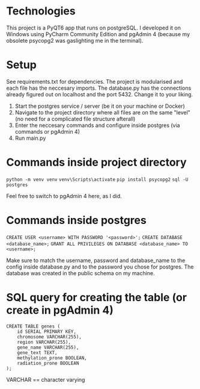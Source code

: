 # Technologies
This project is a PyQT6 app that runs on postgreSQL. I developed it on Windows using PyCharm Community Edition and pgAdmin 4 (because my obsolete psycopg2 was gaslighting me in the terminal).

# Setup
See requirements.txt for dependencies.
The project is modularised and each file has the neccesary imports.
The database.py has the connections already figured out on localhost and the port 5432. Change it to your liking.

1. Start the postgres service / server (be it on your machine or Docker)
2. Navigate to the project directory where all files are on the same "level" (no need for a complicated file structure afterall)
3. Enter the neccesary commands and configure inside postgres (via commands or pgAdmin 4)
4. Run main.py

# Commands inside project directory
`python -m venv venv`
`venv\Scripts\activate`
`pip install psycopg2`
`sql -U postgres`

Feel free to switch to pgAdmin 4 here, as I did.

# Commands inside postgres
`CREATE USER <username> WITH PASSWORD '<password>';`
`CREATE DATABASE <database_name>;`
`GRANT ALL PRIVILEGES ON DATABASE <database_name> TO <username>;`

Make sure to match the username, password and database_name to the config inside database.py and to the password you chose for postgres. The database was created in the public schema on my machine.

# SQL query for creating the table (or create in pgAdmin 4)
```
CREATE TABLE genes (
    id SERIAL PRIMARY KEY,
    chromosome VARCHAR(255),
    region VARCHAR(255),
    gene_name VARCHAR(255),
    gene_text TEXT,
    methylation_prone BOOLEAN,
    radiation_prone BOOLEAN
);
```

VARCHAR == character varying

